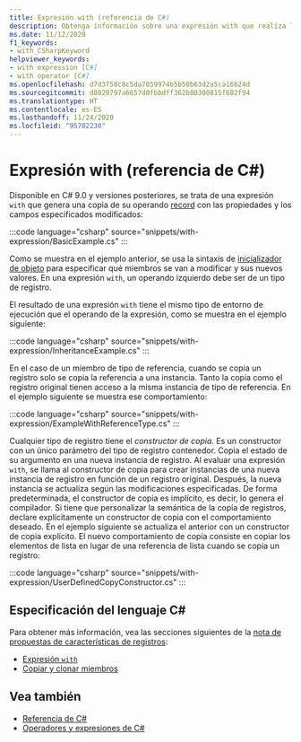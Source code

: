 ```yaml
---
title: Expresión with (referencia de C#)
description: Obtenga información sobre una expresión with que realiza la mutación no destructiva de registros de C#
ms.date: 11/12/2020
f1_keywords:
- with_CSharpKeyword
helpviewer_keywords:
- with expression [C#]
- with operator [C#]
ms.openlocfilehash: d7d3758c8c5da7859974b5b50b63d2a5ca16b24d
ms.sourcegitcommit: d8020797a6657d0fbbdff362b80300815f682f94
ms.translationtype: HT
ms.contentlocale: es-ES
ms.lasthandoff: 11/24/2020
ms.locfileid: "95702230"
---
```

# <a name="with-expression-c-reference"></a>Expresión with (referencia de C#)

Disponible en C# 9.0 y versiones posteriores, se trata de una expresión `with` que genera una copia de su operando [record](../../whats-new/csharp-9.md#record-types) con las propiedades y los campos especificados modificados:

:::code language="csharp" source="snippets/with-expression/BasicExample.cs" :::

Como se muestra en el ejemplo anterior, se usa la sintaxis de [ inicializador de objeto](../../programming-guide/classes-and-structs/object-and-collection-initializers.md) para especificar qué miembros se van a modificar y sus nuevos valores. En una expresión `with`, un operando izquierdo debe ser de un tipo de registro.

El resultado de una expresión `with` tiene el mismo tipo de entorno de ejecución que el operando de la expresión, como se muestra en el ejemplo siguiente:

:::code language="csharp" source="snippets/with-expression/InheritanceExample.cs" :::

En el caso de un miembro de tipo de referencia, cuando se copia un registro solo se copia la referencia a una instancia. Tanto la copia como el registro original tienen acceso a la misma instancia de tipo de referencia. En el ejemplo siguiente se muestra ese comportamiento:

:::code language="csharp" source="snippets/with-expression/ExampleWithReferenceType.cs" :::

Cualquier tipo de registro tiene el *constructor de copia*. Es un constructor con un único parámetro del tipo de registro contenedor. Copia el estado de su argumento en una nueva instancia de registro. Al evaluar una expresión `with`, se llama al constructor de copia para crear instancias de una nueva instancia de registro en función de un registro original. Después, la nueva instancia se actualiza según las modificaciones especificadas. De forma predeterminada, el constructor de copia es implícito, es decir, lo genera el compilador. Si tiene que personalizar la semántica de la copia de registros, declare explícitamente un constructor de copia con el comportamiento deseado. En el ejemplo siguiente se actualiza el anterior con un constructor de copia explícito. El nuevo comportamiento de copia consiste en copiar los elementos de lista en lugar de una referencia de lista cuando se copia un registro:

:::code language="csharp" source="snippets/with-expression/UserDefinedCopyConstructor.cs" :::

## <a name="c-language-specification"></a>Especificación del lenguaje C#

Para obtener más información, vea las secciones siguientes de la [nota de propuestas de características de registros](~/_csharplang/proposals/csharp-9.0/records.md):

- [Expresión `with`](~/_csharplang/proposals/csharp-9.0/records.md#with-expression)
- [Copiar y clonar miembros](~/_csharplang/proposals/csharp-9.0/records.md#copy-and-clone-members)

## <a name="see-also"></a>Vea también

- [Referencia de C#](../index.md)
- [Operadores y expresiones de C#](index.md)
